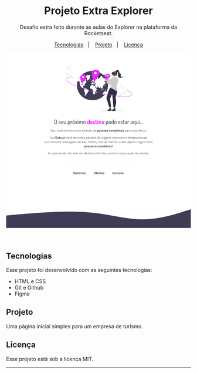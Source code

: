 <h1 align="center"> Projeto Extra Explorer </h1>

<p align="center">
Desafio extra feito durante as aulas do Explorer na plataforma da Rocketseat.
</p>

<p align="center">
  <a href="#-tecnologias">Tecnologias</a>&nbsp;&nbsp;&nbsp;|&nbsp;&nbsp;&nbsp;
  <a href="#-projeto">Projeto</a>&nbsp;&nbsp;&nbsp;|&nbsp;&nbsp;&nbsp;
  <a href="#memo-licença">Licença</a>
</p>

<p align="center">
  <img alt="Preview" src=".github/preview.png">
</p>

<br>

## Tecnologias

Esse projeto foi desenvolvido com as seguintes tecnologias:

- HTML e CSS
- Git e Github
- Figma

## Projeto

Uma página inicial simples para um empresa de turismo.

## Licença

Esse projeto está sob a licença MIT.

---
